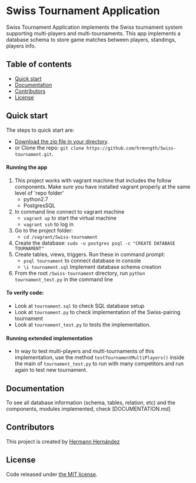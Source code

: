 # Swiss Tournament Application

Swiss Tournament Application implements the Swiss tournament system supporting multi-players and multi-tournaments. This app implements a database schema to store game matches between players, standings, players info.

## Table of contents

* [Quick start](#quick-start)
* [Documentation](#documentation)
* [Contributors](#contributors)
* [License](#license)


## Quick start

The steps to quick start are:

* [Download the zip file in your directory](https://github.com/hrmnngth/Swiss-tournament/archive/master.zip).
* or Clone the repo: `git clone https://github.com/hrmnngth/Swiss-tournament.git`.

#### Running the app

1. This project works with vagrant machine that includes the follow components. Make sure you have installed vagrant properly at the same level of 'repo folder'
	- python2.7
	- PostgresSQL
2. In command line connect to vagrant machine
	- ``vagrant up`` to start the virtual machine
	- ``vagrant ssh`` to log in
3. Go to the project folder:
	- ``cd /vagrant/Swiss-tournament``
5. Create the database:
	``sudo -u postgres psql -c "CREATE DATABASE TOURNAMENT"``
6. Create tables, views, triggers. Run these in command prompt:
	- ``psql tournament`` to connect database in console
	- ``\i tournament.sql`` Implement database schema creation
7. From the root `/Swiss-tournament` directory, run `python tournament_test.py` in the command line

#### To verify code:
- Look at ``tournament.sql`` to check SQL database setup
- Look at ``tournament.py`` to check implementation of the Swiss-pairing tournament
- Look at ``tournament_test.py`` to tests the implementation. 

#### Running extended implementation
- In way to test multi-players and multi-tournaments of this implementation, use the method ``testTournamentMultiPlayers()`` inside the main of ``tournament_test.py`` to run with many competitors and run again to test new tournament.

## Documentation

To see all database information (schema, tables, relation, etc) and the components, modules implemented, check [DOCUMENTATION.md]


## Contributors

This project is created by [Hermann Hernández](https://twitter.com/hrmnn_mx)


## License

Code released under [the MIT license](https://github.com/twbs/bootstrap/blob/master/LICENSE).